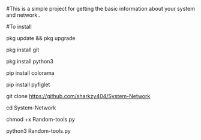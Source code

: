 #This is a simple project for getting the basic information about your system and network..

#To install

pkg update && pkg upgrade

pkg install git

pkg install python3

pip install colorama

pip install pyfiglet

git clone https://github.com/sharkzy404/System-Network

cd System-Network

chmod +x Random-tools.py

python3 Random-tools.py
